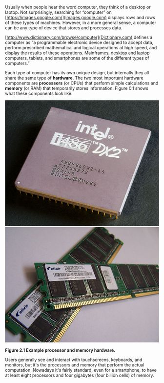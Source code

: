 Usually when people hear the word computer, they think of a desktop or laptop.
Not surprisingly, searching for “computer” on [https://images.google.com/](images.google.com) displays rows and rows of these types of machines.
However, in a more general sense, a computer can be any type of device that stores and processes data.

[http://www.dictionary.com/browse/computer](Dictionary.com) defines a computer as “a programmable electronic device designed to accept data, perform prescribed mathematical and logical operations at high speed, and display the results of these operations.
Mainframes, desktop and laptop computers, tablets, and smartphones are some of the different types of computers.”


Each type of computer has its own unique design, but internally they all share the same type of **hardware**.
The two most important hardware components are **processors** (or CPUs) that perform simple calculations and **memory** (or RAM) that temporarily stores information.
Figure 0.1 shows what these components look like.

![Figure 2.1 Example processor and memory hardware.](figs/CPU.jpg)
![Figure 2.1 Example processor and memory hardware.](figs/RAM.jpg)

**Figure 2.1 Example processor and memory hardware.**

Users generally see and interact with touchscreens, keyboards, and monitors, but it's the processors and memory that perform the actual computation.
Nowadays it's fairly standard, even for a smartphone, to have at least eight processors and four gigabytes (four billion cells) of memory.